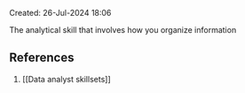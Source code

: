 Created: 26-Jul-2024 18:06

The analytical skill that involves how you organize information
## References
1. [[Data analyst skillsets]]
